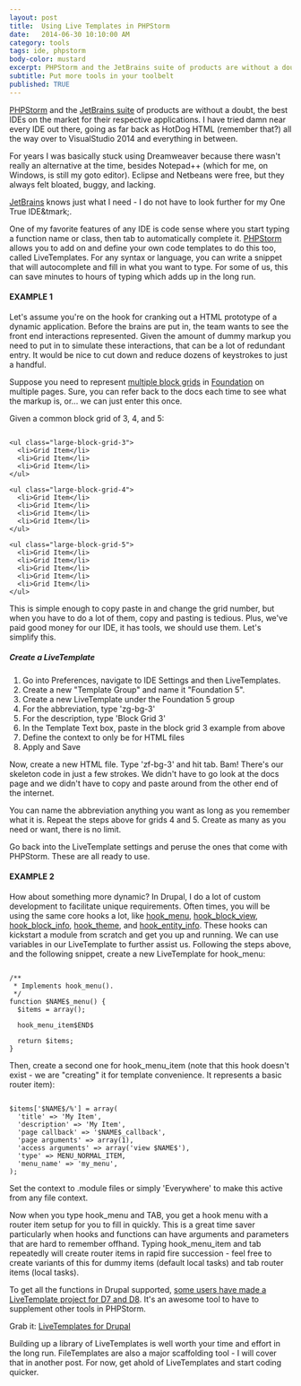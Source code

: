 ```yaml
---
layout: post
title:  Using Live Templates in PHPStorm
date:   2014-06-30 10:10:00 AM
category: tools
tags: ide, phpstorm
body-color: mustard
excerpt: PHPStorm and the JetBrains suite of products are without a doubt, the best IDEs on the market for their respective applications. If you do a lot of custom development, you owe it to yourself to learn and use every tool this IDE can afford you.
subtitle: Put more tools in your toolbelt
published: TRUE
---
```


[PHPStorm](http://www.jetbrains.com/phpstorm/) and the [JetBrains suite](http://www.jetbrains.com/products.html) of products are without a doubt, the best IDEs on the market for their respective applications. I have tried damn near
every IDE out there, going as far back as HotDog HTML (remember that?) all the way over to VisualStudio 2014 and everything in between.

For years I was basically stuck using Dreamweaver because there wasn't really an alternative at the time, besides Notepad++ (which for me, on Windows,
is still my goto editor). Eclipse and Netbeans were free, but they always felt bloated, buggy, and lacking.

[JetBrains](http://www.jetbrains.com/products.html) knows just what I need - I do not have to look further for my One True IDE&tmark;.

One of my favorite features of any IDE is code sense where you start typing a function name or class, then tab to automatically complete it. [PHPStorm](http://www.jetbrains.com/phpstorm/)
allows you to add on and define your own code templates to do this too, called LiveTemplates. For any syntax or language, you can write a snippet
that will autocomplete and fill in what you want to type. For some of us, this can save minutes to hours of typing which adds up in the long run.

#### EXAMPLE 1

Let's assume you're on the hook for cranking out a HTML prototype of a dynamic application. Before the brains are put in, the team wants to see the
front end interactions represented. Given the amount of dummy markup you need to put in to simulate these interactions, that can be a lot of
redundant entry. It would be nice to cut down and reduce dozens of keystrokes to just a handful.

Suppose you need to represent [multiple block grids](http://foundation.zurb.com/docs/components/block_grid.html) in [Foundation](http://foundation.zurb.com/docs/components/block_grid.html) on
multiple pages. Sure, you can refer back to the docs each time to see what the markup is, or... we can just enter this once.

Given a common block grid of 3, 4, and 5:

<pre class="language-markup"><code class="language-markup">
&lt;ul class="large-block-grid-3"&gt;
  &lt;li&gt;Grid Item&lt;/li&gt;
  &lt;li&gt;Grid Item&lt;/li&gt;
  &lt;li&gt;Grid Item&lt;/li&gt;
&lt;/ul&gt;

&lt;ul class="large-block-grid-4"&gt;
  &lt;li&gt;Grid Item&lt;/li&gt;
  &lt;li&gt;Grid Item&lt;/li&gt;
  &lt;li&gt;Grid Item&lt;/li&gt;
  &lt;li&gt;Grid Item&lt;/li&gt;
&lt;/ul&gt;

&lt;ul class="large-block-grid-5"&gt;
  &lt;li&gt;Grid Item&lt;/li&gt;
  &lt;li&gt;Grid Item&lt;/li&gt;
  &lt;li&gt;Grid Item&lt;/li&gt;
  &lt;li&gt;Grid Item&lt;/li&gt;
  &lt;li&gt;Grid Item&lt;/li&gt;
&lt;/ul&gt;
</code></pre>

This is simple enough to copy paste in and change the grid number, but when you have to do a lot of them, copy and pasting is tedious. Plus, we've
paid good money for our IDE, it has tools, we should use them. Let's simplify this.

##### Create a LiveTemplate

1. Go into Preferences, navigate to IDE Settings and then LiveTemplates.
2. Create a new "Template Group" and name it "Foundation 5".
3. Create a new LiveTemplate under the Foundation 5 group
4. For the abbreviation, type 'zg-bg-3'
5. For the description, type 'Block Grid 3'
6. In the Template Text box, paste in the block grid 3 example from above
7. Define the context to only be for HTML files
8. Apply and Save

Now, create a new HTML file. Type 'zf-bg-3' and hit tab. Bam! There's our skeleton code in just a few strokes. We didn't have to go look at the docs page
and we didn't have to copy and paste around from the other end of the internet.

You can name the abbreviation anything you want as long as you remember what it is. Repeat the steps above for grids 4 and 5. Create as many as you need or want,
there is no limit.

Go back into the LiveTemplate settings and peruse the ones that come with PHPStorm. These are all ready to use.

#### EXAMPLE 2

How about something more dynamic? In Drupal, I do a lot of custom development to facilitate unique requirements. Often times, you will be using
the same core hooks a lot, like [hook_menu](https://api.drupal.org/api/drupal/modules%21system%21system.api.php/function/hook_menu/7), [hook_block_view](https://api.drupal.org/api/drupal/modules%21block%21block.api.php/function/hook_block_view/7),
[hook_block_info](https://api.drupal.org/api/drupal/modules%21block%21block.api.php/function/hook_block_info/7), [hook_theme](https://api.drupal.org/api/drupal/modules%21system%21system.api.php/function/hook_theme/7), and [hook_entity_info](https://api.drupal.org/api/drupal/modules%21system%21system.api.php/function/hook_entity_info/7). These hooks can kickstart a module
from scratch and get you up and running. We can use variables in our LiveTemplate to further assist us. Following the steps above, and the following
snippet, create a new LiveTemplate for hook_menu:

<pre class="language-php"><code class="language-php">
/**
 * Implements hook_menu().
 */
function $NAME$_menu() {
  $items = array();

  hook_menu_item$END$

  return $items;
}
</code></pre>

Then, create a second one for hook_menu_item (note that this hook doesn't exist - we are "creating" it for template convenience. It represents a
basic router item):

<pre class="language-php"><code class="language-php">
$items['$NAME$/%'] = array(
  'title' => 'My Item',
  'description' => 'My Item',
  'page callback' => '$NAME$_callback',
  'page arguments' => array(1),
  'access arguments' => array('view $NAME$'),
  'type' => MENU_NORMAL_ITEM,
  'menu_name' => 'my_menu',
);
</code></pre>

Set the context to .module files or simply 'Everywhere' to make this active from any file context.

Now when you type hook_menu and TAB, you get a hook menu with a router item setup for you to fill in quickly. This is a great time saver particularly
when hooks and functions can have arguments and parameters that are hard to remember offhand. Typing hook_menu_item and tab repeatedly will
create router items in rapid fire succession - feel free to create variants of this for dummy items (default local tasks) and tab router items (local tasks).

To get all the functions in Drupal supported, [some users have made a LiveTemplate project for D7 and D8](https://www.drupal.org/project/phpstorm-templates). It's an awesome tool to have to supplement
other tools in PHPStorm.

Grab it: [LiveTemplates for Drupal](https://www.drupal.org/project/phpstorm-templates)

Building up a library of LiveTemplates is well worth your time and effort in the long run. FileTemplates are also a major scaffolding tool - I will cover
that in another post. For now, get ahold of LiveTemplates and start coding quicker.